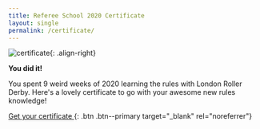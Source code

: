 ```yaml
---
title: Referee School 2020 Certificate
layout: single
permalink: /certificate/
---
```


![certificate](https://res.cloudinary.com/officially-awesome/image/upload/f_auto,q_auto,c_scale,w_300/officially-awesome/screenshots/referee-school-2020-certificate_dyslo4.png){: .align-right}

**You did it!**

You spent 9 weird weeks of 2020 learning the rules with London Roller Derby. Here's a lovely certificate to go with your awesome new rules knowledge!

[Get your certificate <i class="fas fa-external-link-alt"></i>](/assets/pdf/referee-school-2020-certificate.pdf){: .btn .btn--primary target="_blank" rel="noreferrer"}

